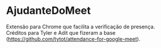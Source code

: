 # AjudanteDoMeet
Extensão para Chrome que facilita a verificação de presença. </br>
Créditos para Tyler e Adit que fizeram a base (https://github.com/tytot/attendance-for-google-meet).
